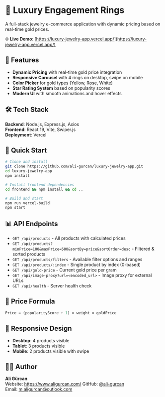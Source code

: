 # 💎 Luxury Engagement Rings

A full-stack jewelry e-commerce application with dynamic pricing based on real-time gold prices.

🌐 **Live Demo**: [https://luxury-jewelry-app.vercel.app/](https://luxury-jewelry-app.vercel.app/)

## 🌟 Features

- **Dynamic Pricing** with real-time gold price integration
- **Responsive Carousel** with 4 rings on desktop, swipe on mobile
- **Color Picker** for gold types (Yellow, Rose, White)
- **Star Rating System** based on popularity scores
- **Modern UI** with smooth animations and hover effects

## 🛠️ Tech Stack

**Backend**: Node.js, Express.js, Axios  
**Frontend**: React 19, Vite, Swiper.js  
**Deployment**: Vercel

## 🚀 Quick Start

```bash
# Clone and install
git clone https://github.com/ali-gurcan/luxury-jewelry-app.git
cd luxury-jewelry-app
npm install

# Install frontend dependencies
cd frontend && npm install && cd ..

# Build and start
npm run vercel-build
npm start
```

## 📊 API Endpoints

- `GET /api/products` - All products with calculated prices
- `GET /api/products?minPrice=100&maxPrice=500&sortBy=price&sortOrder=desc` - Filtered & sorted products
- `GET /api/products/filters` - Available filter options and ranges
- `GET /api/products/:index` - Single product by index (0-based)
- `GET /api/gold-price` - Current gold price per gram
- `GET /api/image-proxy?url=<encoded_url>` - Image proxy for external URLs
- `GET /api/health` - Server health check

## 🧮 Price Formula

```javascript
Price = (popularityScore + 1) × weight × goldPrice
```

## 📱 Responsive Design

- **Desktop**: 4 products visible
- **Tablet**: 3 products visible  
- **Mobile**: 2 products visible with swipe

## 👨‍💻 Author

**Ali Gürcan**  
Website: https://www.aligurcan.com/
GitHub: [@ali-gurcan](https://github.com/ali-gurcan)  
Email: m.aligurcan@outlook.com 
